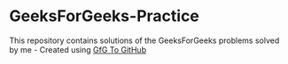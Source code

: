 # GeeksForGeeks-Practice
This repository contains solutions of the GeeksForGeeks problems solved by me - Created using [GfG To GitHub](https://github.com/AtharvaNanavate/GfG-To-GitHub)
